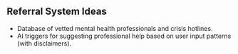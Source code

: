 ## Referral System Ideas
- Database of vetted mental health professionals and crisis hotlines.
- AI triggers for suggesting professional help based on user input patterns (with disclaimers).
